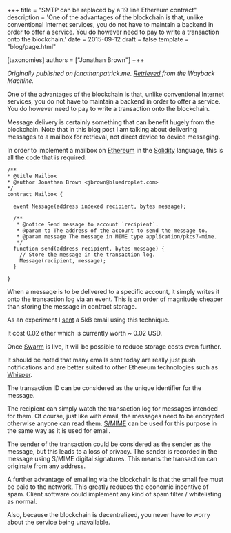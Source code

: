 +++
title = "SMTP can be replaced by a 19 line Ethereum contract"
description = 'One of the advantages of the blockchain is that, unlike conventional Internet services, you do not have to maintain a backend in order to offer a service. You do however need to pay to write a transaction onto the blockchain.'
date = 2015-09-12
draft = false
template = "blog/page.html"

[taxonomies]
authors = ["Jonathan Brown"]
+++

*Originally published on jonathanpatrick.me. [Retrieved](https://web.archive.org/web/20190917035626/http://jonathanpatrick.me/blog/ethereum-smtp) from the Wayback Machine.*

<p>One of the advantages of the blockchain is that, unlike conventional Internet services, you do not have to maintain a backend in order to offer a service. You do however need to pay to write a transaction onto the blockchain.</p>
<p>Message delivery is certainly something that can benefit hugely from the blockchain. Note that in this blog post I am talking about delivering messages to a mailbox for retrieval, not direct device to device messaging.</p>
<p>In order to implement a mailbox on <a target="_blank" href="https://ethereum.org/">Ethereum</a> in the <a target="_blank" href="https://docs.soliditylang.org/en/latest/">Solidity</a> language, this is all the code that is required:</p>

```sol
/**
* @title Mailbox
* @author Jonathan Brown <jbrown@bluedroplet.com>
*/
contract Mailbox {

  event Message(address indexed recipient, bytes message);

  /**
   * @notice Send message to account `recipient`.
   * @param to The address of the account to send the message to.
   * @param message The message in MIME type application/pkcs7-mime.
   */
  function send(address recipient, bytes message) {
    // Store the message in the transaction log.
    Message(recipient, message);
  }

}
```

<p>When a message is to be delivered to a specific account, it simply writes it onto the transaction log via an event. This is an order of magnitude cheaper than storing the message in contract storage.</p>
<p>As an experiment I <a target="_blank" href="http://etherscan.io/tx/0x2ddbc3c57d419cacf18fb4fd5abd8d3ac57ee2bb0c341e0814636795e7a11879">sent</a> a 5kB email using this technique.</p>
<p>It cost 0.02 ether which is currently worth ~ 0.02 USD.</p>
<p>Once <a target="_blank" href="https://www.youtube.com/watch?v=VOC45AgZG5Q">Swarm</a> is live, it will be possible to reduce storage costs even further.</p>
<p>It should be noted that many emails sent today are really just push notifications and are better suited to other Ethereum technologies such as <a target="_blank" href="https://web.archive.org/web/20190917035626/https://github.com/ethereum/wiki/wiki/Whisper">Whisper</a>.</p>
<p>The transaction ID can be considered as the unique identifier for the message.</p>
<p>The recipient can simply watch the transaction log for messages intended for them. Of course, just like with email, the messages need to be encrypted otherwise anyone can read them. <a target="_blank" href="https://en.wikipedia.org/wiki/S/MIME">S/MIME</a> can be used for this purpose in the same way as it is used for email.</p>
<p>The sender of the transaction could be considered as the sender as the message, but this leads to a loss of privacy. The sender is recorded in the message using S/MIME digital signatures. This means the transaction can originate from any address.</p>
<p>A further advantage of emailing via the blockchain is that the small fee must be paid to the network. This greatly reduces the economic incentive of spam. Client software could implement any kind of spam filter / whitelisting as normal.</p>
<p>Also, because the blockchain is decentralized, you never have to worry about the service being unavailable.</p>
